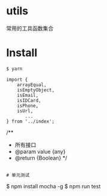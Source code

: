 # utils

常用的工具函数集合

# Install

```bash
$ yarn
```

```
import {
    arrayEqual,
    isEmptyObject,
    isEmail,
    isIDCard,
    isPhone,
    isUrl,
       ...
} from '../index';

```
/**
 * 所有接口
 * @param value {any}
 * @return {Boolean}
 */
```

# 单元测试
```
$ npm install mocha -g
$ npm run test
```
